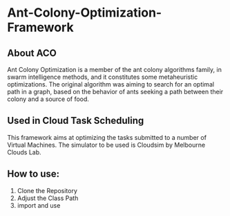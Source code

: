 # Ant-Colony-Optimization-Framework

## About ACO 
Ant Colony Optimization is a member of the ant colony algorithms family, in swarm intelligence methods, 
and it constitutes some metaheuristic optimizations. The original algorithm was aiming to search 
for an optimal path in a graph, based on the behavior of ants seeking a path between their colony 
and a source of food.

## Used in Cloud Task Scheduling
This framework aims at optimizing the tasks submitted to a number of Virtual Machines.
The simulator to be used is Cloudsim by Melbourne Clouds Lab.

## How to use:
1. Clone the Repository
2. Adjust the Class Path
3. import and use
